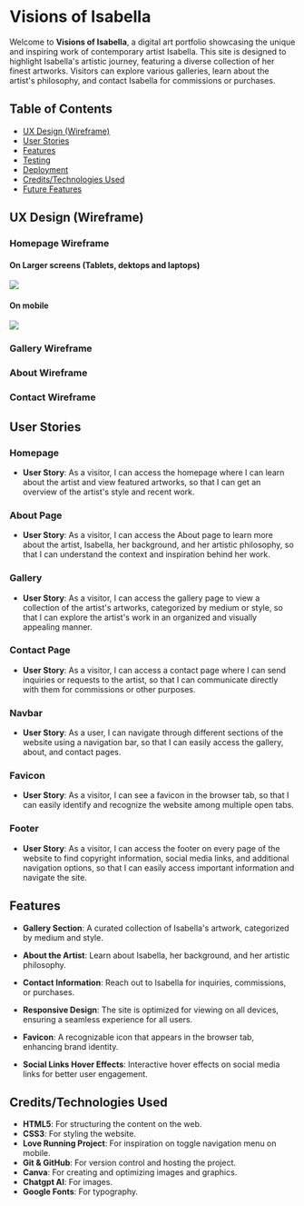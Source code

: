 # Visions of Isabella

Welcome to **Visions of Isabella**, a digital art portfolio showcasing the unique and inspiring work of contemporary artist Isabella. This site is designed to highlight Isabella's artistic journey, featuring a diverse collection of her finest artworks. Visitors can explore various galleries, learn about the artist's philosophy, and contact Isabella for commissions or purchases.

## Table of Contents
- [UX Design (Wireframe)](#ux-design-wireframe)
- [User Stories](#user-stories)
- [Features](#features)
- [Testing](#testing)
- [Deployment](#deployment)
- [Credits/Technologies Used](#creditstechnologies-used)
- [Future Features](#future-features)

## UX Design (Wireframe)

### Homepage Wireframe

#### On Larger screens (Tablets, dektops and laptops)
<img src="./assets/images/Homepage-large.png">

#### On mobile
<img src="./assets/images/Homepage-mobile.png">

### Gallery Wireframe

### About Wireframe

### Contact Wireframe

## User Stories

### Homepage
- **User Story**: As a visitor, I can access the homepage where I can learn about the artist and view featured artworks, so that I can get an overview of the artist's style and recent work.

### About Page
- **User Story**: As a visitor, I can access the About page to learn more about the artist, Isabella, her background, and her artistic philosophy, so that I can understand the context and inspiration behind her work.

### Gallery
- **User Story**: As a visitor, I can access the gallery page to view a collection of the artist's artworks, categorized by medium or style, so that I can explore the artist's work in an organized and visually appealing manner.

### Contact Page
- **User Story**: As a visitor, I can access a contact page where I can send inquiries or requests to the artist, so that I can communicate directly with them for commissions or other purposes.

### Navbar
- **User Story**: As a user, I can navigate through different sections of the website using a navigation bar, so that I can easily access the gallery, about, and contact pages.

### Favicon
- **User Story**: As a visitor, I can see a favicon in the browser tab, so that I can easily identify and recognize the website among multiple open tabs.

### Footer
- **User Story**: As a visitor, I can access the footer on every page of the website to find copyright information, social media links, and additional navigation options, so that I can easily access important information and navigate the site.

## Features

- **Gallery Section**: A curated collection of Isabella's artwork, categorized by medium and style.

- **About the Artist**: Learn about Isabella, her background, and her artistic philosophy.

- **Contact Information**: Reach out to Isabella for inquiries, commissions, or purchases.

- **Responsive Design**: The site is optimized for viewing on all devices, ensuring a seamless experience for all users.

- **Favicon**: A recognizable icon that appears in the browser tab, enhancing brand identity.

- **Social Links Hover Effects**: Interactive hover effects on social media links for better user engagement.

## Credits/Technologies Used

- **HTML5**: For structuring the content on the web.
- **CSS3**: For styling the website.
- **Love Running Project**: For inspiration on toggle navigation menu on mobile.
- **Git & GitHub**: For version control and hosting the project.
- **Canva**: For creating and optimizing images and graphics.
- **Chatgpt AI**: For images.
- **Google Fonts**: For typography.